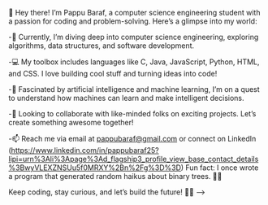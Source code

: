 👋 Hey there! I’m Pappu Baraf, a computer science engineering student with a passion for coding and problem-solving. 
    Here’s a glimpse into my world:

-🌱 Currently, I’m diving deep into computer science engineering, exploring algorithms, data structures, and software development.

-💻 My toolbox includes languages like C, Java, JavaScript, Python, HTML, and CSS. 
     I love building cool stuff and turning ideas into code!
     
-🤖 Fascinated by artificial intelligence and machine learning,
    I’m on a quest to understand how machines can learn and make intelligent decisions.
    
-🚀 Looking to collaborate with like-minded folks on exciting projects. 
    Let’s create something awesome together!
    
-📫 Reach me via email at pappubaraf@gmail.com or connect on LinkedIn (https://www.linkedin.com/in/pappubaraf25?lipi=urn%3Ali%3Apage%3Ad_flagship3_profile_view_base_contact_details%3BwyVLEXZNSUu5f0MRXY%2Bn%2Fg%3D%3D)
    Fun fact: I once wrote a program that generated random haikus about binary trees. 🌳📝

   Keep coding, stay curious, and let’s build the future! 🚀✨
   -->
